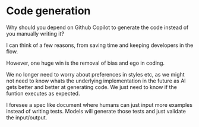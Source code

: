 # Code generation

Why should you depend on Github Copilot to generate the code instead of you manually writing it?


I can think of a few reasons, from saving time and keeping developers in the flow.

However, one huge win is the removal of bias and ego in coding.

We no longer need to worry about preferences in styles etc, as we might not need to know whats the underlying implementation in the future as AI gets better and better at generating code.
We just need to know if the funtion executes as expected.

I foresee a spec like document where humans can just input more examples instead of writing tests. Models will generate those tests and just validate the input/output.

